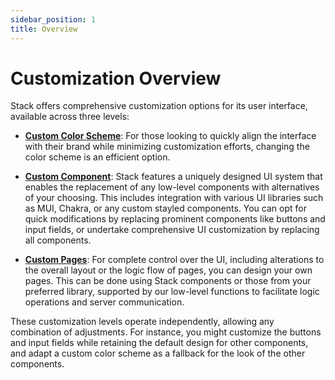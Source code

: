 ```yaml
---
sidebar_position: 1
title: Overview
---
```


# Customization Overview

Stack offers comprehensive customization options for its user interface, available across three levels:

- [**Custom Color Scheme**](/docs/customization/custom-colors): For those looking to quickly align the interface with their brand while minimizing customization efforts, changing the color scheme is an efficient option.

- [**Custom Component**](/docs/customization/custom-components): Stack features a uniquely designed UI system that enables the replacement of any low-level components with alternatives of your choosing. This includes integration with various UI libraries such as MUI, Chakra, or any custom stayled components. You can opt for quick modifications by replacing prominent components like buttons and input fields, or undertake comprehensive UI customization by replacing all components.

- [**Custom Pages**](/docs/customization/custom-pages): For complete control over the UI, including alterations to the overall layout or the logic flow of pages, you can design your own pages. This can be done using Stack components or those from your preferred library, supported by our low-level functions to facilitate logic operations and server communication.

These customization levels operate independently, allowing any combination of adjustments. For instance, you might customize the buttons and input fields while retaining the default design for other components, and adapt a custom color scheme as a fallback for the look of the other components. 